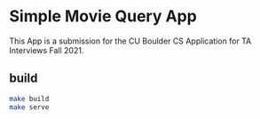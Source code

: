 
# Simple Movie Query App

This App is a submission for the CU Boulder CS Application for TA Interviews Fall 2021.

## build

```sh
make build
make serve
```

